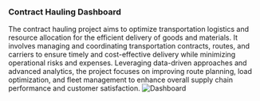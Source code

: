 ### Contract Hauling Dashboard
 The contract hauling project aims to optimize transportation logistics and resource allocation for the efficient delivery of goods and materials. It involves managing and coordinating transportation contracts, routes, and carriers to ensure timely and cost-effective delivery while minimizing operational risks and expenses. Leveraging data-driven approaches and advanced analytics, the project focuses on improving route planning, load optimization, and fleet management to enhance overall supply chain performance and customer satisfaction.
 ![Dashboard](https://github.com/mlmariscotes/Fleet-Management-Dashboard/assets/99033220/4e12c5a4-8bbe-4094-b02c-820c4e5005de)
